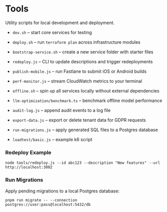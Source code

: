 # Tools

Utility scripts for local development and deployment.

- `dev.sh` – start core services for testing
- `deploy.sh` – run `terraform plan` across infrastructure modules
- `bootstrap-service.sh` – create a new service folder with starter files
- `redeploy.js` – CLI to update descriptions and trigger redeployments
- `publish-mobile.js` – run Fastlane to submit iOS or Android builds
- `perf-monitor.js` – stream CloudWatch metrics to your terminal
- `offline.sh` – spin up all services locally without external dependencies
- `llm-optimization/benchmark.ts` – benchmark offline model performance
- `audit-log.js` – append audit events to a log file
- `export-data.js` – export or delete tenant data for GDPR requests
- `run-migrations.js` – apply generated SQL files to a Postgres database

- `loadtest/basic.js` – example k6 script

### Redeploy Example

```
node tools/redeploy.js --id abc123 --description "New features" --url http://localhost:3002
```

### Run Migrations

Apply pending migrations to a local Postgres database:

```
pnpm run migrate -- --connection postgres://user:pass@localhost:5432/db
```
